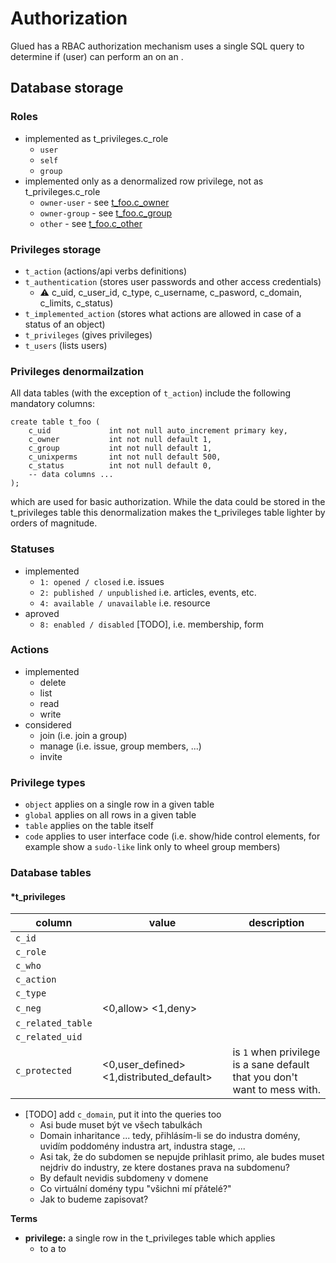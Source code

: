 # Authorization

Glued has a RBAC authorization mechanism uses a single SQL query to determine if <SUBJECT> (user)
can perform an <ACTION> on an <OBJECT>.


## Database storage

### Roles

 * implemented as t_privileges.c_role
   * `user`
   * `self`
   * `group`
 * implemented only as a denormalized row privilege, not as t_privileges.c_role
   * `owner-user` - see [t_foo.c_owner](#privileges_denormalization)
   * `owner-group` - see [t_foo.c_group](#privileges_denormalization)
   *  `other` - see [t_foo.c_other](#privileges_denormalization)

### Privileges storage

- `t_action` (actions/api verbs definitions)
- `t_authentication` (stores user passwords and other access credentials)
  - :warning: c_uid, c_user_id, c_type, c_username, c_pasword, c_domain, c_limits, c_status)
- `t_implemented_action` (stores what actions are allowed in case of a status of an object)
- `t_privileges` (gives privileges)
- `t_users` (lists users)

### Privileges denormailzation

All data tables (with the exception of `t_action`) include the following mandatory columns:

```
create table t_foo (
    c_uid             int not null auto_increment primary key,
    c_owner           int not null default 1,
    c_group           int not null default 1,
    c_unixperms       int not null default 500,
    c_status          int not null default 0,
    -- data columns ...
);
```

which are used for basic authorization. While the data could be stored in the t_privileges table
this denormalization makes the t_privileges table lighter by orders of magnitude.

### Statuses

* implemented
  * `1: opened / closed` i.e. issues
  * `2: published / unpublished` i.e. articles, events, etc.
  * `4: available / unavailable` i.e. resource
* aproved
  * `8: enabled / disabled` [TODO], i.e. membership, form


### Actions

  * implemented
    * delete
    * list
    * read
    * write
  * considered
    * join (i.e. join a group)
    * manage (i.e. issue, group members, ...)
    * invite

### Privilege types

  * `object` applies on a single row in a given table
  * `global` applies on all rows in a given table
  * `table` applies on the table itself
  * `code` applies to user interface code (i.e. show/hide control elements, for example show a `sudo-like` link only to wheel group members)


### Database tables

#### *t_privileges

| column | value | description |
|--|--|--|
| `c_id` | 
| `c_role`
| `c_who`
| `c_action`
| `c_type`
| `c_neg` |<0,allow> <1,deny> | 
| `c_related_table`
| `c_related_uid`
| `c_protected` |<0,user_defined> <1,distributed_default>  | is `1` when privilege is a sane default that you don't want to mess with.

 * [TODO] add `c_domain`, put it into the queries too
   * Asi bude muset být ve všech tabulkách
   * Domain inharitance ... tedy, přihlásím-li se do industra domény, uvidím poddomény industra art, industra stage, ...
   * Asi tak, že do subdomen se nepujde prihlasit primo, ale budes muset nejdriv do industry, ze ktere dostanes prava na subdomenu?
   * By default nevidis subdomeny v domene
   * Co virtuální domény typu "všichni mí přátelé?"
   * Jak to budeme zapisovat?


**Terms**

 * **privilege:** a single row in the t_privileges table which applies
   * to a to

